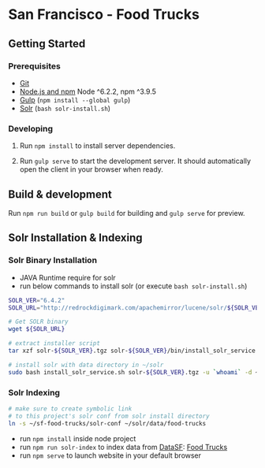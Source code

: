 # San Francisco - Food Trucks

## Getting Started

### Prerequisites

- [Git](https://git-scm.com/)
- [Node.js and npm](nodejs.org) Node ^6.2.2, npm ^3.9.5
- [Gulp](http://gulpjs.com/) (`npm install --global gulp`)
- [Solr](http://lucene.apache.org/solr/) (`bash solr-install.sh`)

### Developing

1. Run `npm install` to install server dependencies.

2. Run `gulp serve` to start the development server. It should automatically open the client in your browser when ready.

## Build & development

Run `npm run build` or `gulp build` for building and `gulp serve` for preview.

## Solr Installation & Indexing

### Solr Binary Installation

- JAVA Runtime require for solr
- run below commands to install solr (or execute `bash solr-install.sh`)

```sh
SOLR_VER="6.4.2"
SOLR_URL="http://redrockdigimark.com/apachemirror/lucene/solr/${SOLR_VER}/solr-${SOLR_VER}.tgz"

# Get SOLR binary
wget ${SOLR_URL}

# extract installer script
tar xzf solr-${SOLR_VER}.tgz solr-${SOLR_VER}/bin/install_solr_service.sh --strip-components=2

# install solr with data directory in ~/solr
sudo bash install_solr_service.sh solr-${SOLR_VER}.tgz -u `whoami` -d ~/solr
```

### Solr Indexing

```sh
# make sure to create symbolic link
# to this project's solr conf from solr install directory
ln -s ~/sf-food-trucks/solr-conf ~/solr/data/food-trucks
```

- run `npm install` inside node project
- run `npm run solr-index` to index data from [DataSF](http://www.datasf.org/): [Food
Trucks](https://data.sfgov.org/Permitting/Mobile-Food-Facility-Permit/rqzj-sfat)
- run `npm serve` to launch website in your default browser
